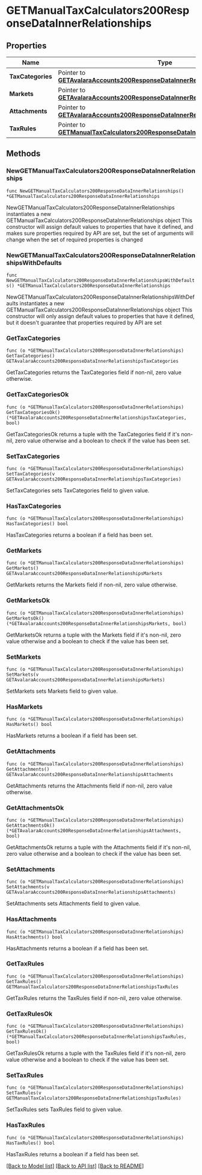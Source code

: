 # GETManualTaxCalculators200ResponseDataInnerRelationships

## Properties

Name | Type | Description | Notes
------------ | ------------- | ------------- | -------------
**TaxCategories** | Pointer to [**GETAvalaraAccounts200ResponseDataInnerRelationshipsTaxCategories**](GETAvalaraAccounts200ResponseDataInnerRelationshipsTaxCategories.md) |  | [optional] 
**Markets** | Pointer to [**GETAvalaraAccounts200ResponseDataInnerRelationshipsMarkets**](GETAvalaraAccounts200ResponseDataInnerRelationshipsMarkets.md) |  | [optional] 
**Attachments** | Pointer to [**GETAvalaraAccounts200ResponseDataInnerRelationshipsAttachments**](GETAvalaraAccounts200ResponseDataInnerRelationshipsAttachments.md) |  | [optional] 
**TaxRules** | Pointer to [**GETManualTaxCalculators200ResponseDataInnerRelationshipsTaxRules**](GETManualTaxCalculators200ResponseDataInnerRelationshipsTaxRules.md) |  | [optional] 

## Methods

### NewGETManualTaxCalculators200ResponseDataInnerRelationships

`func NewGETManualTaxCalculators200ResponseDataInnerRelationships() *GETManualTaxCalculators200ResponseDataInnerRelationships`

NewGETManualTaxCalculators200ResponseDataInnerRelationships instantiates a new GETManualTaxCalculators200ResponseDataInnerRelationships object
This constructor will assign default values to properties that have it defined,
and makes sure properties required by API are set, but the set of arguments
will change when the set of required properties is changed

### NewGETManualTaxCalculators200ResponseDataInnerRelationshipsWithDefaults

`func NewGETManualTaxCalculators200ResponseDataInnerRelationshipsWithDefaults() *GETManualTaxCalculators200ResponseDataInnerRelationships`

NewGETManualTaxCalculators200ResponseDataInnerRelationshipsWithDefaults instantiates a new GETManualTaxCalculators200ResponseDataInnerRelationships object
This constructor will only assign default values to properties that have it defined,
but it doesn't guarantee that properties required by API are set

### GetTaxCategories

`func (o *GETManualTaxCalculators200ResponseDataInnerRelationships) GetTaxCategories() GETAvalaraAccounts200ResponseDataInnerRelationshipsTaxCategories`

GetTaxCategories returns the TaxCategories field if non-nil, zero value otherwise.

### GetTaxCategoriesOk

`func (o *GETManualTaxCalculators200ResponseDataInnerRelationships) GetTaxCategoriesOk() (*GETAvalaraAccounts200ResponseDataInnerRelationshipsTaxCategories, bool)`

GetTaxCategoriesOk returns a tuple with the TaxCategories field if it's non-nil, zero value otherwise
and a boolean to check if the value has been set.

### SetTaxCategories

`func (o *GETManualTaxCalculators200ResponseDataInnerRelationships) SetTaxCategories(v GETAvalaraAccounts200ResponseDataInnerRelationshipsTaxCategories)`

SetTaxCategories sets TaxCategories field to given value.

### HasTaxCategories

`func (o *GETManualTaxCalculators200ResponseDataInnerRelationships) HasTaxCategories() bool`

HasTaxCategories returns a boolean if a field has been set.

### GetMarkets

`func (o *GETManualTaxCalculators200ResponseDataInnerRelationships) GetMarkets() GETAvalaraAccounts200ResponseDataInnerRelationshipsMarkets`

GetMarkets returns the Markets field if non-nil, zero value otherwise.

### GetMarketsOk

`func (o *GETManualTaxCalculators200ResponseDataInnerRelationships) GetMarketsOk() (*GETAvalaraAccounts200ResponseDataInnerRelationshipsMarkets, bool)`

GetMarketsOk returns a tuple with the Markets field if it's non-nil, zero value otherwise
and a boolean to check if the value has been set.

### SetMarkets

`func (o *GETManualTaxCalculators200ResponseDataInnerRelationships) SetMarkets(v GETAvalaraAccounts200ResponseDataInnerRelationshipsMarkets)`

SetMarkets sets Markets field to given value.

### HasMarkets

`func (o *GETManualTaxCalculators200ResponseDataInnerRelationships) HasMarkets() bool`

HasMarkets returns a boolean if a field has been set.

### GetAttachments

`func (o *GETManualTaxCalculators200ResponseDataInnerRelationships) GetAttachments() GETAvalaraAccounts200ResponseDataInnerRelationshipsAttachments`

GetAttachments returns the Attachments field if non-nil, zero value otherwise.

### GetAttachmentsOk

`func (o *GETManualTaxCalculators200ResponseDataInnerRelationships) GetAttachmentsOk() (*GETAvalaraAccounts200ResponseDataInnerRelationshipsAttachments, bool)`

GetAttachmentsOk returns a tuple with the Attachments field if it's non-nil, zero value otherwise
and a boolean to check if the value has been set.

### SetAttachments

`func (o *GETManualTaxCalculators200ResponseDataInnerRelationships) SetAttachments(v GETAvalaraAccounts200ResponseDataInnerRelationshipsAttachments)`

SetAttachments sets Attachments field to given value.

### HasAttachments

`func (o *GETManualTaxCalculators200ResponseDataInnerRelationships) HasAttachments() bool`

HasAttachments returns a boolean if a field has been set.

### GetTaxRules

`func (o *GETManualTaxCalculators200ResponseDataInnerRelationships) GetTaxRules() GETManualTaxCalculators200ResponseDataInnerRelationshipsTaxRules`

GetTaxRules returns the TaxRules field if non-nil, zero value otherwise.

### GetTaxRulesOk

`func (o *GETManualTaxCalculators200ResponseDataInnerRelationships) GetTaxRulesOk() (*GETManualTaxCalculators200ResponseDataInnerRelationshipsTaxRules, bool)`

GetTaxRulesOk returns a tuple with the TaxRules field if it's non-nil, zero value otherwise
and a boolean to check if the value has been set.

### SetTaxRules

`func (o *GETManualTaxCalculators200ResponseDataInnerRelationships) SetTaxRules(v GETManualTaxCalculators200ResponseDataInnerRelationshipsTaxRules)`

SetTaxRules sets TaxRules field to given value.

### HasTaxRules

`func (o *GETManualTaxCalculators200ResponseDataInnerRelationships) HasTaxRules() bool`

HasTaxRules returns a boolean if a field has been set.


[[Back to Model list]](../README.md#documentation-for-models) [[Back to API list]](../README.md#documentation-for-api-endpoints) [[Back to README]](../README.md)


